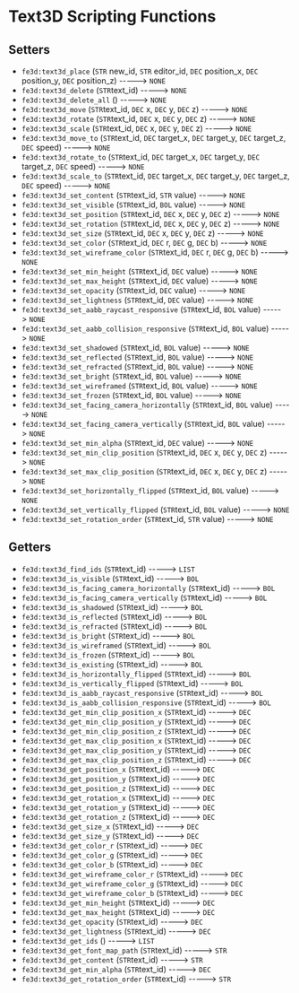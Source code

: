 # Text3D Scripting Functions

## Setters

- `fe3d:text3d_place` (`STR` new_id, `STR` editor_id, `DEC` position_x, `DEC` position_y, `DEC` position_z) -----> `NONE`
- `fe3d:text3d_delete` (`STR`text_id) -----> `NONE`
- `fe3d:text3d_delete_all` () -----> `NONE`
- `fe3d:text3d_move` (`STR`text_id, `DEC` x, `DEC` y, `DEC` z) -----> `NONE`
- `fe3d:text3d_rotate` (`STR`text_id, `DEC` x, `DEC` y, `DEC` z) -----> `NONE`
- `fe3d:text3d_scale` (`STR`text_id, `DEC` x, `DEC` y, `DEC` z) -----> `NONE`
- `fe3d:text3d_move_to` (`STR`text_id, `DEC` target_x, `DEC` target_y, `DEC` target_z, `DEC` speed) -----> `NONE`
- `fe3d:text3d_rotate_to` (`STR`text_id, `DEC` target_x, `DEC` target_y, `DEC` target_z, `DEC` speed) -----> `NONE`
- `fe3d:text3d_scale_to` (`STR`text_id, `DEC` target_x, `DEC` target_y, `DEC` target_z, `DEC` speed) -----> `NONE`
- `fe3d:text3d_set_content` (`STR`text_id, `STR` value) -----> `NONE`
- `fe3d:text3d_set_visible` (`STR`text_id, `BOL` value) -----> `NONE`
- `fe3d:text3d_set_position` (`STR`text_id, `DEC` x, `DEC` y, `DEC` z) -----> `NONE`
- `fe3d:text3d_set_rotation` (`STR`text_id, `DEC` x, `DEC` y, `DEC` z) -----> `NONE`
- `fe3d:text3d_set_size` (`STR`text_id, `DEC` x, `DEC` y, `DEC` z) -----> `NONE`
- `fe3d:text3d_set_color` (`STR`text_id, `DEC` r, `DEC` g, `DEC` b) -----> `NONE`
- `fe3d:text3d_set_wireframe_color` (`STR`text_id, `DEC` r, `DEC` g, `DEC` b) -----> `NONE`
- `fe3d:text3d_set_min_height` (`STR`text_id, `DEC` value) -----> `NONE`
- `fe3d:text3d_set_max_height` (`STR`text_id, `DEC` value) -----> `NONE`
- `fe3d:text3d_set_opacity` (`STR`text_id, `DEC` value) -----> `NONE`
- `fe3d:text3d_set_lightness` (`STR`text_id, `DEC` value) -----> `NONE`
- `fe3d:text3d_set_aabb_raycast_responsive` (`STR`text_id, `BOL` value) -----> `NONE`
- `fe3d:text3d_set_aabb_collision_responsive` (`STR`text_id, `BOL` value) -----> `NONE`
- `fe3d:text3d_set_shadowed` (`STR`text_id, `BOL` value) -----> `NONE`
- `fe3d:text3d_set_reflected` (`STR`text_id, `BOL` value) -----> `NONE`
- `fe3d:text3d_set_refracted` (`STR`text_id, `BOL` value) -----> `NONE`
- `fe3d:text3d_set_bright` (`STR`text_id, `BOL` value) -----> `NONE`
- `fe3d:text3d_set_wireframed` (`STR`text_id, `BOL` value) -----> `NONE`
- `fe3d:text3d_set_frozen` (`STR`text_id, `BOL` value) -----> `NONE`
- `fe3d:text3d_set_facing_camera_horizontally` (`STR`text_id, `BOL` value) -----> `NONE`
- `fe3d:text3d_set_facing_camera_vertically` (`STR`text_id, `BOL` value) -----> `NONE`
- `fe3d:text3d_set_min_alpha` (`STR`text_id, `DEC` value) -----> `NONE`
- `fe3d:text3d_set_min_clip_position` (`STR`text_id, `DEC` x, `DEC` y, `DEC` z) -----> `NONE`
- `fe3d:text3d_set_max_clip_position` (`STR`text_id, `DEC` x, `DEC` y, `DEC` z) -----> `NONE`
- `fe3d:text3d_set_horizontally_flipped` (`STR`text_id, `BOL` value) -----> `NONE`
- `fe3d:text3d_set_vertically_flipped` (`STR`text_id, `BOL` value) -----> `NONE`
- `fe3d:text3d_set_rotation_order` (`STR`text_id, `STR` value) -----> `NONE`

## Getters

- `fe3d:text3d_find_ids` (`STR`text_id) -----> `LIST`
- `fe3d:text3d_is_visible` (`STR`text_id) -----> `BOL`
- `fe3d:text3d_is_facing_camera_horizontally` (`STR`text_id) -----> `BOL`
- `fe3d:text3d_is_facing_camera_vertically` (`STR`text_id) -----> `BOL`
- `fe3d:text3d_is_shadowed` (`STR`text_id) -----> `BOL`
- `fe3d:text3d_is_reflected` (`STR`text_id) -----> `BOL`
- `fe3d:text3d_is_refracted` (`STR`text_id) -----> `BOL`
- `fe3d:text3d_is_bright` (`STR`text_id) -----> `BOL`
- `fe3d:text3d_is_wireframed` (`STR`text_id) -----> `BOL`
- `fe3d:text3d_is_frozen` (`STR`text_id) -----> `BOL`
- `fe3d:text3d_is_existing` (`STR`text_id) -----> `BOL`
- `fe3d:text3d_is_horizontally_flipped` (`STR`text_id) -----> `BOL`
- `fe3d:text3d_is_vertically_flipped` (`STR`text_id) -----> `BOL`
- `fe3d:text3d_is_aabb_raycast_responsive` (`STR`text_id) -----> `BOL`
- `fe3d:text3d_is_aabb_collision_responsive` (`STR`text_id) -----> `BOL`
- `fe3d:text3d_get_min_clip_position_x` (`STR`text_id) -----> `DEC`
- `fe3d:text3d_get_min_clip_position_y` (`STR`text_id) -----> `DEC`
- `fe3d:text3d_get_min_clip_position_z` (`STR`text_id) -----> `DEC`
- `fe3d:text3d_get_max_clip_position_x` (`STR`text_id) -----> `DEC`
- `fe3d:text3d_get_max_clip_position_y` (`STR`text_id) -----> `DEC`
- `fe3d:text3d_get_max_clip_position_z` (`STR`text_id) -----> `DEC`
- `fe3d:text3d_get_position_x` (`STR`text_id) -----> `DEC`
- `fe3d:text3d_get_position_y` (`STR`text_id) -----> `DEC`
- `fe3d:text3d_get_position_z` (`STR`text_id) -----> `DEC`
- `fe3d:text3d_get_rotation_x` (`STR`text_id) -----> `DEC`
- `fe3d:text3d_get_rotation_y` (`STR`text_id) -----> `DEC`
- `fe3d:text3d_get_rotation_z` (`STR`text_id) -----> `DEC`
- `fe3d:text3d_get_size_x` (`STR`text_id) -----> `DEC`
- `fe3d:text3d_get_size_y` (`STR`text_id) -----> `DEC`
- `fe3d:text3d_get_color_r` (`STR`text_id) -----> `DEC`
- `fe3d:text3d_get_color_g` (`STR`text_id) -----> `DEC`
- `fe3d:text3d_get_color_b` (`STR`text_id) -----> `DEC`
- `fe3d:text3d_get_wireframe_color_r` (`STR`text_id) -----> `DEC`
- `fe3d:text3d_get_wireframe_color_g` (`STR`text_id) -----> `DEC`
- `fe3d:text3d_get_wireframe_color_b` (`STR`text_id) -----> `DEC`
- `fe3d:text3d_get_min_height` (`STR`text_id) -----> `DEC`
- `fe3d:text3d_get_max_height` (`STR`text_id) -----> `DEC`
- `fe3d:text3d_get_opacity` (`STR`text_id) -----> `DEC`
- `fe3d:text3d_get_lightness` (`STR`text_id) -----> `DEC`
- `fe3d:text3d_get_ids` () -----> `LIST`
- `fe3d:text3d_get_font_map_path` (`STR`text_id) -----> `STR`
- `fe3d:text3d_get_content` (`STR`text_id) -----> `STR`
- `fe3d:text3d_get_min_alpha` (`STR`text_id) -----> `DEC`
- `fe3d:text3d_get_rotation_order` (`STR`text_id) -----> `STR`
